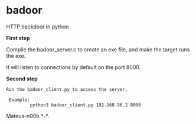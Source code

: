 # badoor
HTTP backdoor in python

**First step**

  Compile the badoor_server.c to create an exe file, and make the target runs the exe. 
  
  It will listen to connections by default on the port 8000.
  
 **Second step**
  
    Run the badoor_client.py to access the server. 
     
     Example:
             python3 badoor_client.py 192.168.56.2 8000 
      
 Mateus-n00b \*-\*.
